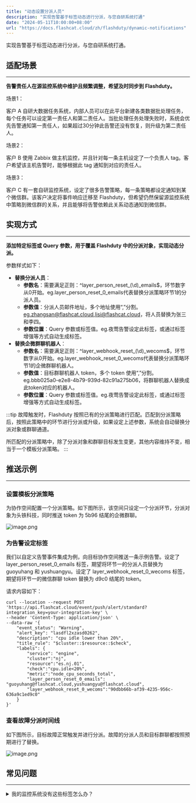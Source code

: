 ```yaml
---
title: "动态设置分派人员"
description: "实现告警基于标签动态进行分派，与您自研系统打通"
date: "2024-05-11T10:00:00+08:00"
url: "https://docs.flashcat.cloud/zh/flashduty/dynamic-notifications"
---
```


实现告警基于标签动态进行分派，与您自研系统打通。

## 适配场景
---

**告警责任人在源监控系统中维护且频繁调整，希望及时同步到 Flashduty。**

场景1：

客户 A 自研大数据任务系统，内部人员可以在此平台新建各类数据批处理任务，每个任务可以设定第一责任人和第二责任人。当批处理任务处理失败时，系统会优先告警通知第一责任人，如果超过30分钟此告警还没有恢复，则升级为第二责任人。

场景2：

客户 B 使用 Zabbix 做主机监控，并且针对每一条主机设定了一个负责人 tag。客户希望该主机告警时，能够根据此 tag 通知到对应的责任人。

场景3：

客户 C 有一套自研监控系统，设定了很多告警策略，每一条策略都设定通知到某个微信群。该客户决定将事件响应迁移至 Flashduty，但希望仍然保留源监控系统中策略到微信群的关系，并且能够将告警依赖此关系动态通知到微信群。


## 实现方式
---

**添加特定标签或 Query 参数，用于覆盖 Flashduty 中的分派对象，实现动态分派。** 

参数样式如下：

- **替换分派人员**：
    - **参数名**：需要满足正则：^layer_person_reset_(\d)_emails$，环节数字从0开始。eg.layer_person_reset_0_emails代表替换分派策略环节1的分派人员。
    - **参数值**：分派人员邮件地址，多个地址使用“,”分割。eg.zhangsan@flashcat.cloud,lisi@flashcat.cloud，将人员替换为张三和李四。
    - **参数位置**：Query 参数或标签值。eg.夜莺告警设定此标签，或通过标签增强等方式自动生成标签。
- **替换企微群聊机器人**：
    - **参数名**：需要满足正则：^layer_webhook_reset_(\d)_wecoms$，环节数字从0开始。eg.layer_webhook_reset_0_wecoms代表替换分派策略环节1的企微群聊机器人。
    - **参数值**：目标群聊机器人 token，多个 token 使用“,”分割。eg.bbb025a0-e2e8-4b79-939d-82c91a275b06，将群聊机器人替换成此token对应的机器人。
    - **参数位置**：Query 参数或标签值。eg.夜莺告警设定此标签，或通过标签增强等方式自动生成标签。

:::tip
故障触发时，Flashduty 按照已有的分派策略进行匹配。匹配到分派策略后，按照此策略中的环节进行分派或升级，如果设定上述参数，系统会自动替换分派对象或群聊通道。

所匹配的分派策略中，除了分派对象和群聊目标发生变更，其他内容维持不变，相当于一个模板分派策略。
:::

## 推送示例
---

### 设置模板分派策略

为协作空间配置一个分派策略。如下图所示，该空间只设定一个分派环节，分派对象为头铁科技，同时推送 token 为 5b96 结尾的企微群聊。

![image.png](https://img.github.io/BzEFtRd9mmTNVjjnF7f_AcO7kcjSqdKamWmET3Dxwjw.avif)

### 为告警设定标签

我们以自定义告警事件集成为例，向目标协作空间推送一条示例告警。设定了 layer_person_reset_0_emails 标签，期望将环节一的分派人员替换为 guoyuhang 和 yushuangyu。设定了 layer_webhook_reset_0_wecoms 标签，期望将环节一的微信群聊 token 替换为 d9c0 结尾的 token。

请求内容如下：

```
curl --location --request POST 'https://api.flashcat.cloud/event/push/alert/standard?integration_key=your-integration-key' \
--header 'Content-Type: application/json' \
--data-raw '{
    "event_status": "Warning",
    "alert_key": "lasdfl2xzasd0262",
    "description": "cpu idle lower than 20%",
    "title_rule": "$cluster::$resource::$check",
    "labels": {
        "service": "engine",
        "cluster":"nj",
        "resource":"es.nj.01",
        "check":"cpu.idle<20%",
        "metric":"node_cpu_seconds_total",
        "layer_person_reset_0_emails": "guoyuhang@flashcat.cloud,yushuangyu@flashcat.cloud",
        "layer_webhook_reset_0_wecoms":"90dbb66b-af39-4235-956c-636a9c1ed9c0"
    }
}'
```

### 查看故障分派时间线

如下图所示，目标故障正常触发并进行分派。故障的分派人员和目标群聊都按照预期进行了替换。

![image.png](https://img.github.io/WHCu6fjd-r-vUtUeAhxzLsFFwBNaf5gIG_gQ4lcHAZ4.avif)


## 常见问题
---
<details>
  <summary>我的监控系统没有这些标签怎么办？</summary>
  
  1. 如果您的系统支持主动添加标签，比如 Prometheus 或者 夜莺，建议您直接在告警策略处增加特定标签。
  2. 如果您的系统已经有相关标签，但格式或命名不同。比如，您的主机带有团队标签，您需要根据团队来找到对应的责任人，这种情况下您可以使用标签增强功能，根据团队标签生成负责人相关标签，具体请参考 [配置标签增强](http://docs.flashcat.cloud/zh/flashduty/label-enrichment-settings)。
</details>

